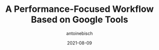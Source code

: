 ---
author: antoinebisch #
date: 2021-08-09
publisher: chromiumdev
tags:
  - performance
  - web-vitals
  - tooling
target_url: https://web.dev/vitals-tools-workflow/
title: A Performance-Focused Workflow Based on Google Tools
---